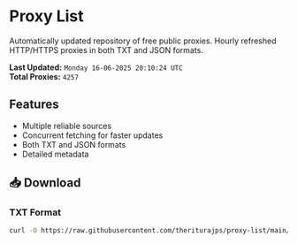 # Proxy List

Automatically updated repository of free public proxies. Hourly refreshed HTTP/HTTPS proxies in both TXT and JSON formats.

**Last Updated:** `Monday 16-06-2025 20:10:24 UTC`  
**Total Proxies:** `4257`

## Features
- Multiple reliable sources
- Concurrent fetching for faster updates
- Both TXT and JSON formats
- Detailed metadata

## 📥 Download

### TXT Format
```bash
curl -O https://raw.githubusercontent.com/theriturajps/proxy-list/main/proxies.txt